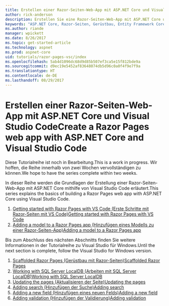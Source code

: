 ```yaml
---
title: Erstellen einer Razor-Seiten-Web-App mit ASP.NET Core und Visual Studio Code
author: rick-anderson
description: Erstellen Sie eine Razor-Seiten-Web-App mit ASP.NET Core und EF Core.
keywords: "ASP.NET Core, Razor-Seiten, Gerüstbau, Entity Framework Core, EF, EF Core, Datenbank, Visual Studio Code"
ms.author: riande
manager: wpickett
ms.date: 8/26/2017
ms.topic: get-started-article
ms.technology: aspnet
ms.prod: aspnet-core
uid: tutorials/razor-pages-vsc/index
ms.openlocfilehash: 5ab4d1096dc68d9d85b507ef3ca5e15f812bde9a
ms.sourcegitcommit: d9ec19e5452af83648074db5d96c0a0f4f9e7f9a
ms.translationtype: HT
ms.contentlocale: de-DE
ms.lasthandoff: 08/29/2017
---
```

# <a name="create-a-razor-pages-web-app-with-aspnet-core-and-visual-studio-code"></a><span data-ttu-id="3dbdc-104">Erstellen einer Razor-Seiten-Web-App mit ASP.NET Core und Visual Studio Code</span><span class="sxs-lookup"><span data-stu-id="3dbdc-104">Create a Razor Pages web app with ASP.NET Core and Visual Studio Code</span></span>

<span data-ttu-id="3dbdc-105">Diese Tutorialreihe ist noch in Bearbeitung.</span><span class="sxs-lookup"><span data-stu-id="3dbdc-105">This is a work in progress.</span></span> <span data-ttu-id="3dbdc-106">Wir hoffen, die Reihe innerhalb von zwei Wochen vervollständigen zu können.</span><span class="sxs-lookup"><span data-stu-id="3dbdc-106">We hope to have the series complete within two weeks.</span></span>

<span data-ttu-id="3dbdc-107">In dieser Reihe werden die Grundlagen der Erstellung einer Razor-Seiten-Web-App mit ASP.NET Core mithilfe von Visual Studio Code erläutert.</span><span class="sxs-lookup"><span data-stu-id="3dbdc-107">This series explains the basics of building a Razor Pages web app with ASP.NET Core using Visual Studio Code.</span></span>

1. [<span data-ttu-id="3dbdc-108">Getting started with Razor Pages with VS Code (Erste Schritte mit Razor-Seiten mit VS Code)</span><span class="sxs-lookup"><span data-stu-id="3dbdc-108">Getting started with Razor Pages with VS Code</span></span>](xref:tutorials/razor-pages-vsc/razor-pages-start)
1. [<span data-ttu-id="3dbdc-109">Adding a model to a Razor Pages app (Hinzufügen eines Modells zu einer Razor-Seiten-App)</span><span class="sxs-lookup"><span data-stu-id="3dbdc-109">Adding a model to a Razor Pages app</span></span>](xref:tutorials/razor-pages-vsc/model)

<span data-ttu-id="3dbdc-110">Bis zum Abschluss des nächsten Abschnitts finden Sie weitere Informationen in der Tutorialreihe zu Visual Studio für Windows.</span><span class="sxs-lookup"><span data-stu-id="3dbdc-110">Until the next section is complete, follow the Visual Studio for Windows version.</span></span>


1. [<span data-ttu-id="3dbdc-111">Scaffolded Razor Pages (Gerüstbau mit Razor-Seiten)</span><span class="sxs-lookup"><span data-stu-id="3dbdc-111">Scaffolded Razor Pages</span></span>](xref:tutorials/razor-pages/page)
1. [<span data-ttu-id="3dbdc-112">Working with SQL Server LocalDB (Arbeiten mit SQL Server LocalDB)</span><span class="sxs-lookup"><span data-stu-id="3dbdc-112">Working with SQL Server LocalDB</span></span>](xref:tutorials/razor-pages/sql)
1. [<span data-ttu-id="3dbdc-113">Updating the pages (Aktualisieren der Seite)</span><span class="sxs-lookup"><span data-stu-id="3dbdc-113">Updating the pages</span></span>](xref:tutorials/razor-pages/da1)
1. [<span data-ttu-id="3dbdc-114">Adding search (Hinzufügen der Suche)</span><span class="sxs-lookup"><span data-stu-id="3dbdc-114">Adding search</span></span>](xref:tutorials/razor-pages/search)
1. [<span data-ttu-id="3dbdc-115">Adding a new field (Hinzufügen eines neuen Felds)</span><span class="sxs-lookup"><span data-stu-id="3dbdc-115">Adding a new field</span></span>](xref:tutorials/razor-pages/new-field)
1. [<span data-ttu-id="3dbdc-116">Adding validation (Hinzufügen der Validierung)</span><span class="sxs-lookup"><span data-stu-id="3dbdc-116">Adding validation</span></span>](xref:tutorials/razor-pages/validation)